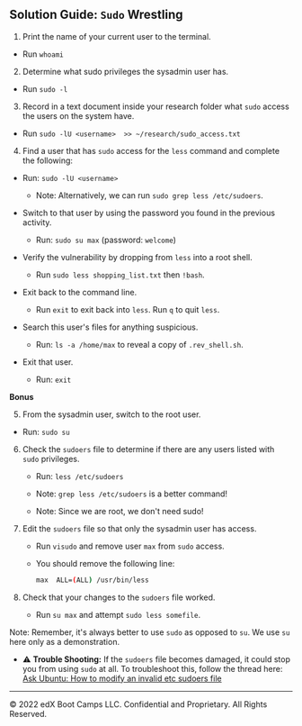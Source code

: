 ## Solution Guide: `Sudo` Wrestling

1. Print the name of your current user to the terminal.

  - Run `whoami`

2. Determine what sudo privileges the sysadmin user has.

  - Run `sudo -l`

3. Record in a text document inside your research folder what `sudo` access the users on the system have.

  - Run  `sudo -lU <username>  >> ~/research/sudo_access.txt`

4. Find a user that has `sudo` access for the `less` command and complete the following:
  
  - Run: `sudo -lU <username>`

    - Note: Alternatively, we can run `sudo grep less /etc/sudoers`.

  - Switch to that user by using the password you found in the previous activity.

    - Run: `sudo su max` (password: `welcome`)

  - Verify the vulnerability by dropping from `less` into a root shell.

    - Run `sudo less shopping_list.txt` then `!bash`.

  - Exit back to the command line.

    - Run `exit` to exit back into `less`. Run `q` to quit `less`.

  - Search this user's files for anything suspicious.

    - Run: `ls -a /home/max` to reveal a copy of `.rev_shell.sh`.

  - Exit that user.

    - Run: `exit`

**Bonus**

5. From the sysadmin user, switch to the root user.

  - Run: `sudo su`

6. Check the `sudoers` file to determine if there are any users listed with `sudo` privileges.

   - Run: `less /etc/sudoers`

   - Note: `grep less /etc/sudoers` is a better command!

   - Note: Since we are root, we don't need sudo!

7. Edit the `sudoers` file so that only the sysadmin user has access.

   - Run `visudo` and remove user `max` from `sudo` access.
  
   - You should remove the following line:

      ```bash
      max  ALL=(ALL) /usr/bin/less
      ```
  
8. Check that your changes to the `sudoers` file worked.

   - Run `su max` and attempt `sudo less somefile`.

Note: Remember, it's always better to use `sudo` as opposed to `su`.  We use `su` here only as a demonstration.

- :warning: **Trouble Shooting:** If the `sudoers` file becomes damaged, it could stop you from using `sudo` at all. To troubleshoot this, follow the thread here: [Ask Ubuntu: How to modify an invalid etc sudoers file](https://askubuntu.com/questions/73864/how-to-modify-an-invalid-etc-sudoers-file)

---

© 2022 edX Boot Camps LLC. Confidential and Proprietary. All Rights Reserved.
